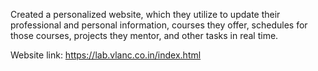 Created a personalized website, which they utilize to update their professional and personal information, courses they offer, schedules for those courses, projects they mentor, and other tasks in real time.

Website link: https://lab.vlanc.co.in/index.html




